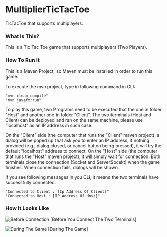 # MultiplierTicTacToe

TicTacToe that supports multiplayers.

<h3>What Is This?</h3>

This is a Tic Tac Toe game that supports multiplayers (Two Players).

<h3>How To Run It</h3>

This is a Maven Project, so Maven must be installed in order to run this game.

To execute the mvn project, type in following command in CLI:

    "mvn clean compile"
    "mvn javafx:run"

To play this game, two Programs need to be executed that the one in folder "Host" and another one in folder "Client". The two terminals (Host and Client) can be deployed and ran on the same machine, please use "localhost" as an IP address in such case. 

On the "Client" side (the computer that runs the "Client" maven project), a dialog will be poped up that ask you to enter an IP address, if nothing provided (e.g., dialog closed, or cancel button being pressed), it will try the default "localhost" address to connect. On the "Host" side (the computer that runs the "Host" maven project), it will simply wait for connection. Both terminals close the connection (Socket and ServerSocekt) when the game finishes. When connection fails, dialogs will be shown.

If you see following messages in you CLI, it means the two terminals have successfully connected.

    "Connected to Client : [Ip Address Of Client]"
    "Connected to Host : [IP Address Of Host]"

<h3>How It Looks Like</h3>

![Before Connection](https://user-images.githubusercontent.com/45169791/69012558-08178380-096f-11ea-9fa8-86f7c243e700.png)
[Before You Connect The Two Terminals]

![During The Game](https://user-images.githubusercontent.com/45169791/69012605-83793500-096f-11ea-800c-0419a4ed739a.png)
[During The Game]

